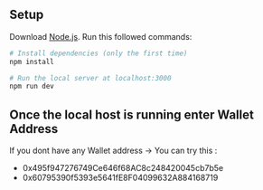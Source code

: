 ## Setup
Download [Node.js](https://nodejs.org/en/download/).
Run this followed commands:

``` bash
# Install dependencies (only the first time)
npm install

# Run the local server at localhost:3000
npm run dev
```

## Once the local host is running enter Wallet Address 
If you dont have any Wallet address -> You can try this : 
- 0x495f947276749Ce646f68AC8c248420045cb7b5e
- 0x60795390f5393e5641fE8F04099632A884168719
